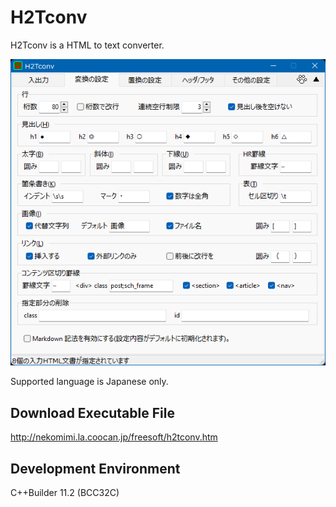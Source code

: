 # H2Tconv

H2Tconv is a HTML to text converter.  

![Screenshot](screenshot.png)

Supported language is Japanese only.  

## Download Executable File
http://nekomimi.la.coocan.jp/freesoft/h2tconv.htm  

## Development Environment
C++Builder 11.2 (BCC32C)
